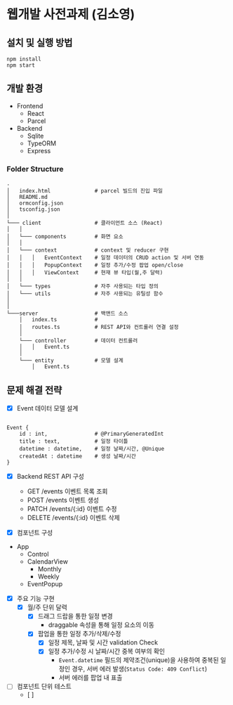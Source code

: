 # 웹개발 사전과제 (김소영)

## 설치 및 실행 방법
```
npm install
npm start
```

## 개발 환경 
* Frontend
    * React
    * Parcel 
* Backend
    * Sqlite
    * TypeORM
    * Express

### Folder Structure
```
.
│   index.html              # parcel 빌드의 진입 파일 
│   README.md               
│   ormconfig.json          
│   tsconfig.json
│
└─── client                 # 클라이언트 소스 (React) 
│   │
│   └─── components         # 화면 요소 
│   │  
│   └─── context            # context 및 reducer 구현 
│   │   │   EventContext    # 일정 데이터의 CRUD action 및 서버 연동
│   │   │   PopupContext    # 일정 추가/수정 팝업 open/close
│   │   │   ViewContext     # 현재 뷰 타입(월,주 달력)
│   │   
│   └─── types              # 자주 사용되는 타입 정의 
│   └─── utils              # 자주 사용되는 유틸성 함수
│      
│   
└───server                  # 백앤드 소스
    │   index.ts            # 
    │   routes.ts           # REST API와 컨트롤러 연결 설정 
    │  
    └─── controller         # 데이터 컨트롤러 
    │   │   Event.ts        
    │     
    └─── entity             # 모델 설계
        │   Event.ts        

```


## 문제 해결 전략 

* [x] Event 데이터 모델 설계 
<pre><code>
Event { 
    id : int,               # @PrimaryGeneratedInt
    title : text,           # 일정 타이틀
    datetime : datetime,    # 일정 날짜/시간, @Unique
    createdAt : datetime    # 생성 날짜/시간
}
</code></pre>

* [x] Backend REST API 구성 
    - GET  /events 이벤트 목록 조회
    - POST /events 이벤트 생성
    - PATCH /events/{:id} 이벤트 수정
    - DELETE /events/{:id} 이벤트 삭제

* [x] 컴포넌트 구성 
- App
    - Control 
    - CalendarView 
        - Monthly
        - Weekly
    - EventPopup

* [x] 주요 기능 구현 
    - [x] 월/주 단위 달력
        - [x] 드래그 드랍을 통한 일정 변경 
            - draggable 속성을 통해 일정 요소의 이동
        - [x] 팝업을 통한 일정 추가/삭제/수정
            - [x] 일정 제목, 날짜 및 시간 validation Check
            - [x] 일정 추가/수정 시 날짜/시간 중복 여부의 확인
                - `Event.datetime` 필드의 제약조건(unique)을 사용하여 중복된 일정인 경우, 서버 에러 발생(`Status Code: 409 Conflict`)
                - 서버 에러를 팝업 내 표출

* [ ] 컴포넌트 단위 테스트 
    - [ ]

